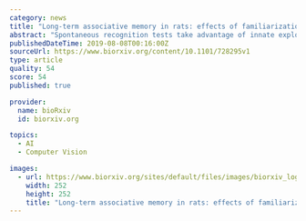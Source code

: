 ```yaml
---
category: news
title: "Long-term associative memory in rats: effects of familiarization period in object-place-context recognition test"
abstract: "Spontaneous recognition tests take advantage of innate exploratory behaviors toward a novel object in rodents. In these paradigm, not only simple non-associative recognition memory but also more complexed associative memory can be evaluated without the use ..."
publishedDateTime: 2019-08-08T00:16:00Z
sourceUrl: https://www.biorxiv.org/content/10.1101/728295v1
type: article
quality: 54
score: 54
published: true

provider:
  name: bioRxiv
  id: biorxiv.org

topics:
  - AI
  - Computer Vision

images:
  - url: https://www.biorxiv.org/sites/default/files/images/biorxiv_logo_homepage7-5-small.png
    width: 252
    height: 252
    title: "Long-term associative memory in rats: effects of familiarization period in object-place-context recognition test"
---
```

